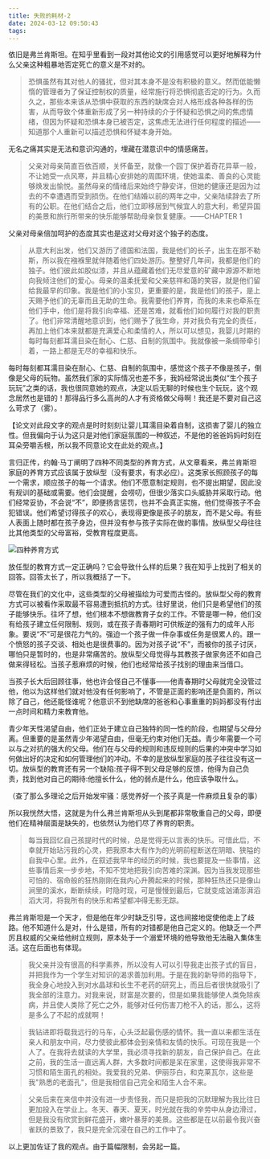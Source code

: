 ```yaml
---
title: 失败的耗材-2
date: 2024-03-12 09:50:43
tags:
---
```

依旧是弗兰肯斯坦。在知乎里看到一段对其他论文的引用感觉可以更好地解释为什么父亲这种粗暴地否定死亡的意义是不对的。

>恐惧虽然有其对他人的骚扰，但对其本身不是没有积极的意义。然而低能懒惰的管理者为了保证控制权的质量，经常施行将恐惧彻底否定的行为。久而久之，那些本来该从恐惧中获取的东西的缺席会对人格形成各种各样的伤害，从而导致个体重新形成了另一种持续的介于怀疑和恐惧之间的焦虑情绪，但因为怀疑和恐惧本身已被否定，这焦虑无法进行任何程度的描述——知道那个人重新可以描述恐惧和怀疑本身开始。

无名之痛其实是无法和意识沟通的，埋藏在潜意识中的情感痛苦。

>父亲对母亲简直百依百顺，关怀备至，就像一个园丁保护着奇花异草一般，不让她受一点风寒，并且精心安排她的周围环境，使她温柔、善良的心灵能够焕发出愉悦。虽然母亲的情绪后来始终宁静安详，但她的健康还是因为过去的不幸遭遇而受到损伤。在他们结婚以前的两年之中，父亲陆续辞去了所有的公职。在他们结合之后，他们立即移居到气候宜人的意大利，希望异国的美景和旅行所带来的快乐能够帮助母亲恢复健康。——CHAPTER 1

父亲对母亲倍加呵护的态度其实也是这对父母对这个独子的态度。

>从意大利出发，他们又游历了德国和法国，我是他们的长子，出生在那不勒斯，所以我在襁褓里就伴随着他们四处游历。整整好几年间，我都是他们的独子。他们彼此如胶似漆，并且从蕴藏着他们无尽爱意的矿藏中源源不断地向我倾注他们的爱心。母亲的温柔抚爱和父亲慈祥和蔼的笑容，就是他们留给我最早的印象。我是他们的小宝贝，更重要的是，我是他们的孩子，是上天赐予他们的无辜而且无助的生命。我需要他们养育，而我的未来也牵系在他们手中，他们是将我引向幸福、还是苦难，就看他们如何履行对我的职责了。他们非常清醒地意识到，他们赐予了我生命，并对我负有完全的责任，再加上他们本来就都是充满爱心和柔情的人，所以可以想见，我婴儿时期的每时每刻都耳濡目染在耐心、仁慈、自制的氛围中。我就像被一条绸带牵引着，一路上都是无尽的幸福和快乐。

每时每刻都耳濡目染在耐心、仁慈、自制的氛围中，感觉这个孩子不像是孩子，倒像是父母的玩物。虽然我们家的实际情况也差不多，我妈经常说出类似“生个孩子玩玩”之类的话，我也很同意她的观点，决定以后无聊的时候也生个玩玩，这个观念居然也是错的！那得品行多么高尚的人才有资格做父母啊！我还是不要对自己这么苛求了（雾）。

【论文对此段文字的观点是时时刻刻让婴儿耳濡目染着自制，这损害了婴儿的独立性。但我偏向于认为这只是对他们家庭氛围的一种叙述，不是他的爸爸妈妈时刻在耳朵旁嚼舌根，所以我不同意论文在此处的观点。】

言归正传，约翰·马丁阐明了四种不同类型的养育方式，从文章看来，弗兰肯斯坦家庭的养育方式应该属于放纵型（没有要求，有求必应）。这类家长照顾孩子的每一个需求，顺应孩子的每一个请求。他们不愿意制定规则，也不提出期望，因此没有规训的基础或需要。他们会提醒，会唠叨，但很少落实口头威胁并采取行动。他们经常妥协，不会说“不”，即便扬言惩罚，也并不会真正实施，他们觉得孩子不会犯错误。他们希望讨得孩子的欢心，表现得更像是孩子的朋友，而不是父母。有些人表面上随时都在孩子身边，但并没有参与孩子实际在做的事情。放纵型父母往往比其他类型的父母富裕，受教育程度更高。

![四种养育方式](../img/无名之痛/微信截图_20240312095717.png)

放任型的教育方式一定正确吗？它会导致什么样的后果？我在知乎上找到了相关的回答。回答太长了，所以我概括了一下。

尽管在我们的文化中，这些类型的父母被描绘为可爱而古怪的。放纵型父母的教育方式可以被看作采取最不容易遭到抵抗的方式。往好里说，他们只是希望他们的孩子能够快乐。往坏了想，他们根本不想做教育子女的工作。不管是哪一种，他们没有给孩子建立任何限制、规则，或在孩子青春期时可供叛逆的强有力的成年人形象。要说“不”可是很花力气的。强迫一个孩子做一件杂事或任务是很累人的。跟一个愤怒的孩子交谈、相处也是很费事的。因为对孩子说“不”，而被你的孩子讨厌，哪怕只是暂时的，也是非常痛苦的。放纵型父母觉得与其教孩子做家务还不如自己做来得轻松。当孩子惹麻烦的时候，他们也经常给孩子找别的理由来当借口。

当孩子长大后回顾往事，他也许会怪自己不懂事——他青春期时父母就完全没管过他，他以为这样他们就对他没有任何影响了，不管是正面的影响还是负面的，所以除了自己，他还能怪谁呢？他意识不到他缺席的爸爸和心事重重的妈妈都没有付出一点时间和精力来教育他。

青少年天性渴望自由，他们正处于建立自己独特的同一性的阶段，也期望与父母分离。但重要的是虽然青少年渴望自由，但毫无约束对他们无益。青少年需要一个可以与之对抗的强大的父母。他们在与父母的规则和违反规则的后果的冲突中学习如何做出好的决定和如何管理他们的冲动。不幸的是放纵型家庭的孩子往往没有这一切。放纵型的教育还有另一个缺陷:孩子得不到父母足够的反馈，他得为自己负责，找到他对自己的期待:他擅长什么，他的弱点是什么，他应该争取什么。

（查了那么多理论之后开始发牢骚：感觉养好一个孩子真是一件麻烦且复杂的事）

所以我恍然大悟，这就是为什么弗兰肯斯坦从头到尾都非常敬重自己的父母，即便他们在精神层面是缺失的，也依然认为他们尽了养育的职责。

>每当我回忆自己孩提时代的时候，总是觉得无以言表的快乐。可惜此后，不幸就开始玷污我的心灵，把我原本大有作为的光明前程断送在阴暗、狭隘的自我中心里。此外，在叙述我早年的经历的时候，我也要提及一些事情，这些事情后来一步步地，不知不觉地把我引向苦难的深渊。因为当我发现那些可怕的、宿命般的狂热刚刚在我内心升腾起来的时候，那种狂热还只是像山涧里的溪水，断断续续，时隐时现，可是慢慢到最后，它就变成汹涌澎湃滔滔大河，将我所有的快乐和希望都冲得无影无踪。

弗兰肯斯坦是一个天才，但是他在年少时缺乏引导，这也间接地促使他走上了歧路。他不知道什么是对，什么是错，所有的对错都是他自己定义的。他缺乏一个严厉且权威的父亲给他树立规则，原本处于一个溺爱环境的他导致他无法融入集体生活。这在后面也有体现。

>我父亲并没有很高的科学素养，所以没有人可以引导我走出孩子式的盲目，并把我作为一个学生对知识的渴求善加利用。于是在我的新导师的指导下，我全身心地投入到对水晶球和长生不老药的研究上，而且后者很快就吸引了我全部的注意力。对我来说，财富是次要的，但是如果我能够使人类免除疾病，并且使人类除了死亡之外，能够对任何伤害刀枪不入的话，那么，这将是多么了不起的成就啊！

>我钻进即将载我远行的马车，心头泛起最伤感的情怀。我一直以来都生活在亲人和朋友中间，尽力使彼此都体会到亲情和友情的快乐。可现在我是一个人了。在我将去就读的大学里，我必须寻找新的朋友，自己保护自己。在此之前，我的生活一直远离人群，大多数时间都是呆在家里，这使得我非常不习惯和陌生面孔的相处。我爱我的兄弟、伊丽莎白，和克莱瓦尔，这些是我"熟悉的老面孔"，但是我相信自己完全和陌生人合不来。

>父亲后来在来信中并没有进一步责怪我，而只是把我的沉默理解为我比往日更加投入在学业上。冬天、春天、夏天，时光就在我的辛劳中从身边滑过，但是我没有欣赏到鲜花盛开，嫩叶暴芽的美景。这些都是在以前最令我兴奋雀跃的景致了，我只是完全沉浸在自己的工作中了。

以上更加佐证了我的观点。由于篇幅限制，会另起一篇。